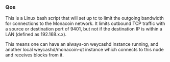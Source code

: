 ### Qos ###

This is a Linux bash script that will set up tc to limit the outgoing bandwidth for connections to the Monacoin network. It limits outbound TCP traffic with a source or destination port of 9401, but not if the destination IP is within a LAN (defined as 192.168.x.x).

This means one can have an always-on weycashd instance running, and another local weycashd/monacoin-qt instance which connects to this node and receives blocks from it.
